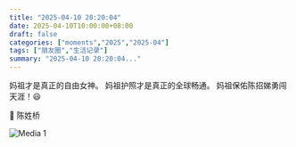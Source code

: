 ```yaml
---
title: "2025-04-10 20:20:04"
date: 2025-04-10T10:00:00+08:00
draft: false
categories: ["moments","2025","2025-04"]
tags: ["朋友圈","生活记录"]
summary: "2025-04-10 20:20:04..."
---
```


妈祖才是真正的自由女神。
妈祖护照才是真正的全球畅通。
妈祖保佑陈招娣勇闯天涯！😃

🌉 陈姓桥

![Media 1](/Moments/photos/2025-04-10/202504102020040.jpg)

